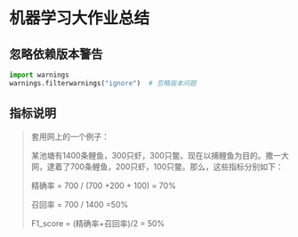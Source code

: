 # 机器学习大作业总结



## 忽略依赖版本警告

```python
import warnings
warnings.filterwarnings("ignore")  # 忽略版本问题
```



## 指标说明

> 套用网上的一个例子：
>
> 某池塘有1400条鲤鱼，300只虾，300只鳖。现在以捕鲤鱼为目的。撒一大网，逮着了700条鲤鱼，200只虾，100只鳖。那么，这些指标分别如下：
>
> 精确率 = 700 / (700 +200 + 100) = 70%
>
> 召回率 = 700 / 1400 =50%
>
> F1_score = (精确率+召回率)/2 = 50%



